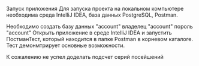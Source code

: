 Запуск приложения
Для запуска проекта на локальном компьютере необходима среда IntelliJ IDEA, база данных PostgreSQL, Postman.

Необходимо создать базу данных "account" владелец "account" пороль "account"
Открыть приложение в среде IntelliJ IDEA и запустить ПостманТест, который находится в папке Postman в корневом каталоге. 
Тест демонмтрирует основные возможности.

К сожалению не успел доделать подсчет серий посейшений
